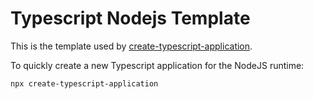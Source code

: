 # Typescript Nodejs Template

This is the template used by [create-typescript-application](https://www.npmjs.com/package/create-typescript-application).

To quickly create a new Typescript application for the NodeJS runtime: 

```sh
npx create-typescript-application
```
